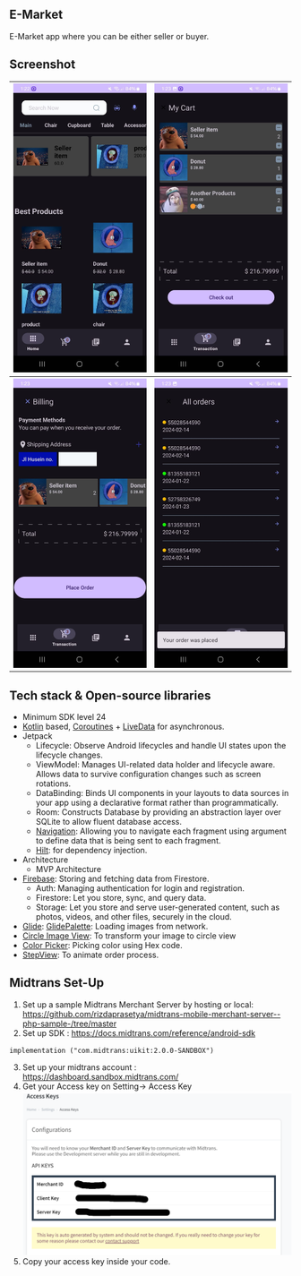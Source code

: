 ## E-Market

E-Market app where you can be either seller or buyer. 

## Screenshot
<table style="width:100%">
  <tr>
    <th><img src="https://github.com/crackspace770/MyEMarket/blob/master/screenshot/1.jpeg"/></th>
    <th><img src="https://github.com/crackspace770/MyEMarket/blob/master/screenshot/2.jpeg"/></th>
  
  </tr>

   <tr>
    <th><img src="https://github.com/crackspace770/MyEMarket/blob/master/screenshot/3.jpeg"/></th>
    <th><img src="https://github.com/crackspace770/MyEMarket/blob/master/screenshot/4.jpeg"/></th>
  
  </tr>

</table>


## Tech stack & Open-source libraries
- Minimum SDK level 24
- [Kotlin](https://kotlinlang.org/) based, [Coroutines](https://github.com/Kotlin/kotlinx.coroutines) + [LiveData](https://developer.android.com/topic/libraries/architecture/livedata) for asynchronous.
- Jetpack
  - Lifecycle: Observe Android lifecycles and handle UI states upon the lifecycle changes.
  - ViewModel: Manages UI-related data holder and lifecycle aware. Allows data to survive configuration changes such as screen rotations.
  - DataBinding: Binds UI components in your layouts to data sources in your app using a declarative format rather than programmatically.
  - Room: Constructs Database by providing an abstraction layer over SQLite to allow fluent database access.
  - [Navigation](https://developer.android.com/jetpack/androidx/releases/navigation): Allowing you to navigate each fragment using argument to define data that is being sent to each fragment.
  - [Hilt](https://dagger.dev/hilt/): for dependency injection.
- Architecture
  - MVP Architecture
- [Firebase](https://github.com/firebase/FirebaseUI-Android): Storing and fetching data from Firestore.
  - Auth: Managing authentication for login and registration.
  - Firestore: Let you store, sync, and query data.
  - Storage: Let you store and serve user-generated content, such as photos, videos, and other files, securely in the cloud.
- [Glide](https://github.com/bumptech/glide): [GlidePalette](https://github.com/florent37/GlidePalette): Loading images from network.
- [Circle Image View](https://github.com/hdodenhof/CircleImageView): To transform your image to circle view
- [Color Picker](https://github.com/skydoves/ColorPickerView): Picking color using Hex code.
- [StepView](https://github.com/shuhart/StepView): To animate order process.

## Midtrans Set-Up
1. Set up a sample Midtrans Merchant Server by hosting or local: https://github.com/rizdaprasetya/midtrans-mobile-merchant-server--php-sample-/tree/master
2. Set up SDK : https://docs.midtrans.com/reference/android-sdk
 ```
 implementation ("com.midtrans:uikit:2.0.0-SANDBOX")
```
3. Set up your midtrans account : https://dashboard.sandbox.midtrans.com/
4. Get your Access key on Setting-> Access Key
   <img src="https://github.com/crackspace770/MyEMarket/blob/master/screenshot/api%20key.png"/>
5. Copy your access key inside your code.
  
